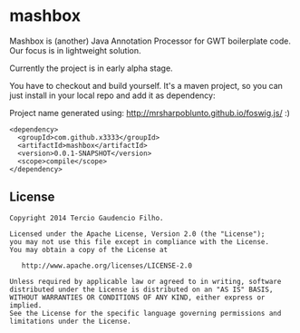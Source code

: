 mashbox
=======

Mashbox is (another) Java Annotation Processor for GWT boilerplate code. Our focus is in lightweight solution.

Currently the project is in early alpha stage.

You have to checkout and build yourself. It's a maven project, so you can just install in your local repo and add it as dependency:

Project name generated using: http://mrsharpoblunto.github.io/foswig.js/ :)

```
<dependency>
  <groupId>com.github.x3333</groupId>
  <artifactId>mashbox</artifactId>
  <version>0.0.1-SNAPSHOT</version>
  <scope>compile</scope>
</dependency>
```

License
-------

    Copyright 2014 Tercio Gaudencio Filho.

    Licensed under the Apache License, Version 2.0 (the "License");
    you may not use this file except in compliance with the License.
    You may obtain a copy of the License at

       http://www.apache.org/licenses/LICENSE-2.0

    Unless required by applicable law or agreed to in writing, software
    distributed under the License is distributed on an "AS IS" BASIS,
    WITHOUT WARRANTIES OR CONDITIONS OF ANY KIND, either express or implied.
    See the License for the specific language governing permissions and
    limitations under the License.
